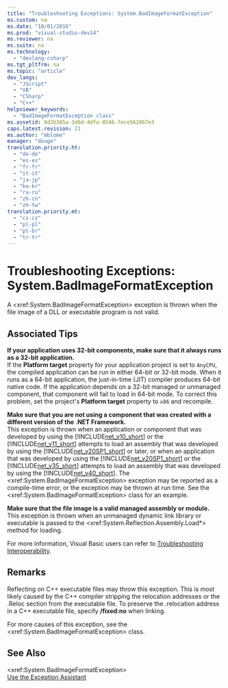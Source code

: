 ```yaml
---
title: "Troubleshooting Exceptions: System.BadImageFormatException"
ms.custom: na
ms.date: "10/01/2016"
ms.prod: "visual-studio-dev14"
ms.reviewer: na
ms.suite: na
ms.technology: 
  - "devlang-csharp"
ms.tgt_pltfrm: na
ms.topic: "article"
dev_langs: 
  - "JScript"
  - "VB"
  - "CSharp"
  - "C++"
helpviewer_keywords: 
  - "BadImageFormatException class"
ms.assetid: 8d2b385a-3d6d-4dfa-8546-7ece562867e3
caps.latest.revision: 21
ms.author: "mblome"
manager: "douge"
translation.priority.ht: 
  - "de-de"
  - "es-es"
  - "fr-fr"
  - "it-it"
  - "ja-jp"
  - "ko-kr"
  - "ru-ru"
  - "zh-cn"
  - "zh-tw"
translation.priority.mt: 
  - "cs-cz"
  - "pl-pl"
  - "pt-br"
  - "tr-tr"
---
```

# Troubleshooting Exceptions: System.BadImageFormatException
A \<xref:System.BadImageFormatException> exception is thrown when the file image of a DLL or executable program is not valid.  
  
## Associated Tips  
 **If your application uses 32-bit components, make sure that it always runs as a 32-bit application.**  
 If the **Platform target** property for your application project is set to `AnyCPU`, the compiled application can be run in either 64-bit or 32-bit mode. When it runs as a 64-bit application, the just-in-time (JIT) compiler produces 64-bit native code. If the application depends on a 32-bit managed or unmanaged component, that component will fail to load in 64-bit mode. To correct this problem, set the project's **Platform target** property to `x86` and recompile.  
  
 **Make sure that you are not using a component that was created with a different version of the .NET Framework.**  
 This exception is thrown when an application or component that was developed by using the [!INCLUDE[net_v10_short](../misc/includes/net_v10_short_md.md)] or the [!INCLUDE[net_v11_short](../misc/includes/net_v11_short_md.md)] attempts to load an assembly that was developed by using the [!INCLUDE[net_v20SP1_short](../misc/includes/net_v20sp1_short_md.md)] or later, or when an application that was developed by using the [!INCLUDE[net_v20SP1_short](../misc/includes/net_v20sp1_short_md.md)] or the [!INCLUDE[net_v35_short](../misc/includes/net_v35_short_md.md)] attempts to load an assembly that was developed by using the [!INCLUDE[net_v40_short](../codequality/includes/net_v40_short_md.md)]. The \<xref:System.BadImageFormatException> exception may be reported as a compile-time error, or the exception may be thrown at run time. See the \<xref:System.BadImageFormatException> class for an example.  
  
 **Make sure that the file image is a valid managed assembly or module.**  
 This exception is thrown when an unmanaged dynamic link library or executable is passed to the \<xref:System.Reflection.Assembly.Load*> method for loading.  
  
 For more information, Visual Basic users can refer to [Troubleshooting Interoperability](../Topic/Troubleshooting%20Interoperability%20\(Visual%20Basic\).md).  
  
## Remarks  
 Reflecting on C++ executable files may throw this exception. This is most likely caused by the C++ compiler stripping the relocation addresses or the .Reloc section from the executable file. To preserve the .relocation address in a C++ executable file, specify **/fixed:no** when linking.  
  
 For more causes of this exception, see the \<xref:System.BadImageFormatException> class.  
  
## See Also  
 \<xref:System.BadImageFormatException>   
 [Use the Exception Assistant](../Topic/How%20to:%20Use%20the%20Exception%20Assistant.md)